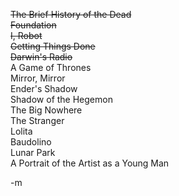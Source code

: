 <font style="text-decoration: line-through;">The Brief History of the Dead</font><br/>
<font style="text-decoration: line-through;">Foundation</font><br/>
<font style="text-decoration: line-through;">I, Robot</font><br/>
<font style="text-decoration: line-through;">Getting Things Done</font><br/>
<font style="text-decoration: line-through;">Darwin's Radio</font><br/>
A Game of Thrones<br/>
Mirror, Mirror<br/>
Ender's Shadow<br/>
Shadow of the Hegemon<br/>
The Big Nowhere<br/>
The Stranger<br/>
Lolita<br/>
Baudolino<br/>
Lunar Park<br/>
A Portrait of the Artist as a Young Man<br/>

-m